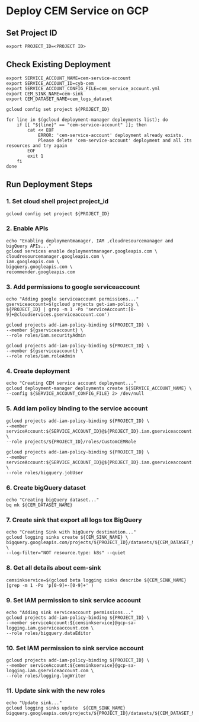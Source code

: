 # Deploy CEM Service on GCP

## Set Project ID
```
export PROJECT_ID=<PROJECT ID>
````

## Check Existing Deployment
```
export SERVICE_ACCOUNT_NAME=cem-service-account
export SERVICE_ACCOUNT_ID=cyb-cem
export SERVICE_ACCOUNT_CONFIG_FILE=cem_service_account.yml
export CEM_SINK_NAME=cem-sink
export CEM_DATASET_NAME=cem_logs_dataset

gcloud config set project ${PROJECT_ID} 

for line in $(gcloud deployment-manager deployments list); do
    if [[ "${line}" == "cem-service-account" ]]; then
        cat << EOF
            ERROR: 'cem-service-account' deployment already exists.
            Please delete 'cem-service-account' deployment and all its resources and try again
        EOF
        exit 1
    fi
done
```

## Run Deployment Steps

### 1. Set cloud shell project project_id
```
gcloud config set project ${PROJECT_ID} 
```

### 2. Enable APIs
```
echo "Enabling deploymentmanager, IAM ,cloudresourcemanager and bigQuery APIs..."
gcloud services enable deploymentmanager.googleapis.com \
cloudresourcemanager.googleapis.com \
iam.googleapis.com \
bigquery.googleapis.com \
recommender.googleapis.com
```

### 3. Add permissions to google serviceaccount
```
echo "Adding google serviceaccount permissions..."
gserviceaccount=$(gcloud projects get-iam-policy \
${PROJECT_ID} | grep -m 1 -Po 'serviceAccount:[0-9]+@cloudservices.gserviceaccount.com')

gcloud projects add-iam-policy-binding ${PROJECT_ID} \
--member ${gserviceaccount} \
--role roles/iam.securityAdmin 

gcloud projects add-iam-policy-binding ${PROJECT_ID} \
--member ${gserviceaccount} \
--role roles/iam.roleAdmin 
```

### 4. Create deployment
```
echo "Creating CEM service account deployment..."
gcloud deployment-manager deployments create ${SERVICE_ACCOUNT_NAME} \
--config ${SERVICE_ACCOUNT_CONFIG_FILE} 2> /dev/null
```

### 5. Add iam policy binding to the service account
```
gcloud projects add-iam-policy-binding ${PROJECT_ID} \
--member serviceAccount:${SERVICE_ACCOUNT_ID}@${PROJECT_ID}.iam.gserviceaccount.com \
--role projects/${PROJECT_ID}/roles/CustomCEMRole

gcloud projects add-iam-policy-binding ${PROJECT_ID} \
--member serviceAccount:${SERVICE_ACCOUNT_ID}@${PROJECT_ID}.iam.gserviceaccount.com \
--role roles/bigquery.jobUser 
```

### 6. Create bigQuery dataset
```
echo "Creating bigQuery dataset..."
bq mk ${CEM_DATASET_NAME}
```

### 7. Create sink that export all logs tox BigQuery
```
echo "Creating Sink with bigQuery destination..."
gcloud logging sinks create ${CEM_SINK_NAME} \
bigquery.googleapis.com/projects/${PROJECT_ID}/datasets/${CEM_DATASET_NAME} \
--log-filter="NOT resource.type: k8s" --quiet
```

### 8. Get all details about cem-sink
```
cemsinkservice=$(gcloud beta logging sinks describe ${CEM_SINK_NAME} |grep -m 1 -Po 'p[0-9]+-[0-9]+' )
```

### 9. Set IAM permission to sink service account
```
echo "Adding sink serviceaccount permissions..."
gcloud projects add-iam-policy-binding ${PROJECT_ID} \
--member serviceAccount:${cemsinkservice}@gcp-sa-logging.iam.gserviceaccount.com \
--role roles/bigquery.dataEditor
```

### 10. Set IAM permission to sink service account
```
gcloud projects add-iam-policy-binding ${PROJECT_ID} \
--member serviceAccount:${cemsinkservice}@gcp-sa-logging.iam.gserviceaccount.com \
--role roles/logging.logWriter 
```

### 11. Update sink with the new roles
```
echo "Update sink..."
gcloud logging sinks update  ${CEM_SINK_NAME} bigquery.googleapis.com/projects/${PROJECT_ID}/datasets/${CEM_DATASET_NAME}
```

